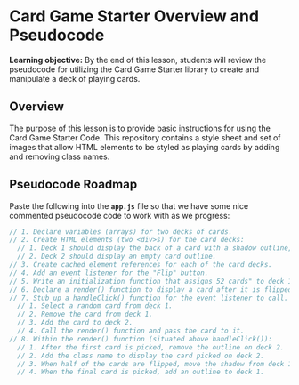 <h1>
  <span class="headline">Card Game Starter</span>
  <span class="subhead">Overview and Pseudocode</span>
</h1>

**Learning objective:** By the end of this lesson, students will review the pseudocode for utilizing the Card Game Starter library to create and manipulate a deck of playing cards. 

## Overview

The purpose of this lesson is to provide basic instructions for using the Card Game Starter Code. This repository contains a style sheet and set of images that allow HTML elements to be styled as playing cards by adding and removing class names. 

## Pseudocode Roadmap

Paste the following into the **`app.js`** file so that we have some nice commented pseudocode code to work with as we progress:

```javascript
// 1. Declare variables (arrays) for two decks of cards.
// 2. Create HTML elements (two <div>s) for the card decks:
  // 1. Deck 1 should display the back of a card with a shadow outline, indicating a larger stack.
  // 2. Deck 2 should display an empty card outline.
// 3. Create cached element references for each of the card decks.
// 4. Add an event listener for the "Flip" button.
// 5. Write an initialization function that assigns 52 cards" to deck 1, then invoke it.
// 6. Declare a render() function to display a card after it is flipped.
// 7. Stub up a handleClick() function for the event listener to call.
  // 1. Select a random card from deck 1.
  // 2. Remove the card from deck 1.
  // 3. Add the card to deck 2.
  // 4. Call the render() function and pass the card to it.
// 8. Within the render() function (situated above handleClick()):
  // 1. After the first card is picked, remove the outline on deck 2.
  // 2. Add the class name to display the card picked on deck 2.
  // 3. When half of the cards are flipped, move the shadow from deck 1 to deck 2.
  // 4. When the final card is picked, add an outline to deck 1.
```

